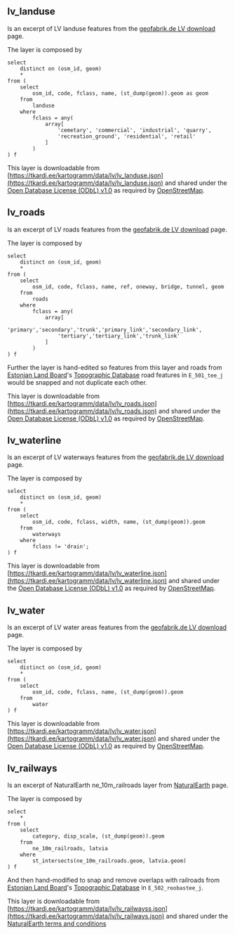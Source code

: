 ## lv_landuse
Is an excerpt of LV landuse features from the
[geofabrik.de LV download](http://download.geofabrik.de/europe/latvia.html)
page.

The layer is composed by
```
select
    distinct on (osm_id, geom)
    *
from (
    select
        osm_id, code, fclass, name, (st_dump(geom)).geom as geom
    from
        landuse
    where
        fclass = any(
            array[
                'cemetary', 'commercial', 'industrial', 'quarry',
                'recreation_ground', 'residential', 'retail'
            ]
        )
) f
```

This layer is downloadable from
[https://tkardi.ee/kartogramm/data/lv/lv_landuse.json](https://tkardi.ee/kartogramm/data/lv/lv_landuse.json)
and shared under the [Open Database License (ODbL) v1.0](https://opendatacommons.org/licenses/odbl/1.0/)
as required by [OpenStreetMap](https://www.openstreetmap.org/copyright).


## lv_roads
Is an excerpt of LV roads features from the
[geofabrik.de LV download](http://download.geofabrik.de/europe/latvia.html)
page.

The layer is composed by
```
select
    distinct on (osm_id, geom)
    *
from (
    select
        osm_id, code, fclass, name, ref, oneway, bridge, tunnel, geom
    from
        roads
    where
        fclass = any(
            array[
                'primary','secondary','trunk','primary_link','secondary_link',
                'tertiary','tertiary_link','trunk_link'
            ]
        )
) f
```

Further the layer is hand-edited so features from this layer and roads from
[Estonian Land Board](https://maaamet.ee)'s [Topographic Database](https://geoportaal.maaamet.ee/index.php?lang_id=2&page_id=618)
road features in `E_501_tee_j` would be snapped and not duplicate each other.

This layer is downloadable from
[https://tkardi.ee/kartogramm/data/lv/lv_roads.json](https://tkardi.ee/kartogramm/data/lv/lv_roads.json)
and shared under the [Open Database License (ODbL) v1.0](https://opendatacommons.org/licenses/odbl/1.0/)
as required by [OpenStreetMap](https://www.openstreetmap.org/copyright).


## lv_waterline
Is an excerpt of LV waterways features from the
[geofabrik.de LV download](http://download.geofabrik.de/europe/latvia.html)
page.

The layer is composed by
```
select
    distinct on (osm_id, geom)
    *
from (
    select
        osm_id, code, fclass, width, name, (st_dump(geom)).geom
    from
        waterways
    where
        fclass != 'drain';
) f
```

This layer is downloadable from
[https://tkardi.ee/kartogramm/data/lv/lv_waterline.json](https://tkardi.ee/kartogramm/data/lv/lv_waterline.json)
and shared under the [Open Database License (ODbL) v1.0](https://opendatacommons.org/licenses/odbl/1.0/)
as required by [OpenStreetMap](https://www.openstreetmap.org/copyright).


## lv_water
Is an excerpt of LV water areas features from the
[geofabrik.de LV download](http://download.geofabrik.de/europe/latvia.html)
page.

The layer is composed by
```
select
    distinct on (osm_id, geom)
    *
from (
    select
        osm_id, code, fclass, name, (st_dump(geom)).geom
    from
        water
) f
```

This layer is downloadable from
[https://tkardi.ee/kartogramm/data/lv/lv_water.json](https://tkardi.ee/kartogramm/data/lv/lv_water.json)
and shared under the [Open Database License (ODbL) v1.0](https://opendatacommons.org/licenses/odbl/1.0/)
as required by [OpenStreetMap](https://www.openstreetmap.org/copyright).


## lv_railways
Is an excerpt of NaturalEarth ne_10m_railroads layer from
[NaturalEarth](https://www.naturalearthdata.com/downloads/)
page.

The layer is composed by
```
select
    *
from (
    select
        category, disp_scale, (st_dump(geom)).geom
    from
        ne_10m_railroads, latvia
    where
        st_intersects(ne_10m_railroads.geom, latvia.geom)
) f
```

And then hand-modified to snap and remove overlaps with railroads from
[Estonian Land Board](https://maaamet.ee)'s [Topographic Database](https://geoportaal.maaamet.ee/index.php?lang_id=2&page_id=618)
in `E_502_roobastee_j`.

This layer is downloadable from
[https://tkardi.ee/kartogramm/data/lv/lv_railwayss.json](https://tkardi.ee/kartogramm/data/lv/lv_railways.json)
and shared under the [NaturalEarth terms and conditions](https://www.naturalearthdata.com/about/terms-of-use/)
